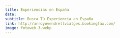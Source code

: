```yaml
---
title: Experiencias en España
date:
subtitle: Busca Tú Experiencia en España
link: http://arroyovendrellviatges.bookingfax.com/
image: fotoweb.3.webp
---
```

